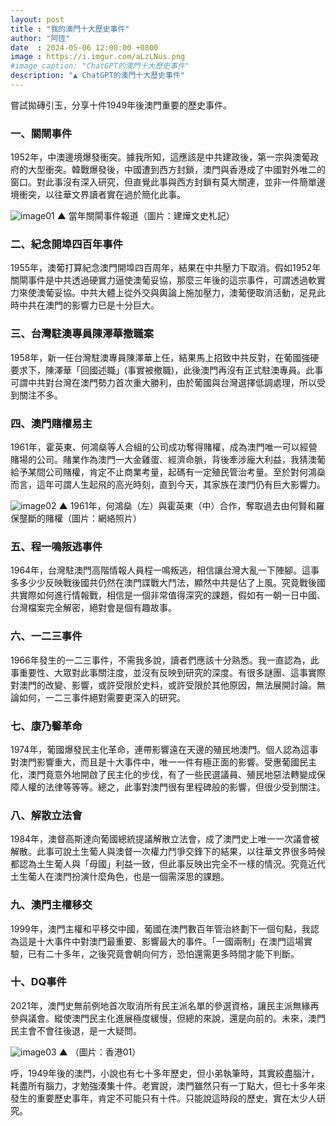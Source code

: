 ```yaml
---
layout: post
title : "我的澳門十大歷史事件"
author: "阿恆"
date  : 2024-05-06 12:00:00 +0800
image : https://i.imgur.com/aLzLNus.png
#image_caption: "ChatGPT的澳門十大歷史事件"
description: "▲ ChatGPT的澳門十大歷史事件"
---
```


嘗試拋磚引玉，分享十件1949年後澳門重要的歷史事件。

<!--more-->

### 一、關閘事件

1952年，中澳邊境爆發衝突。據我所知，這應該是中共建政後，第一宗與澳葡政府的大型衝突。韓戰爆發後，中國遭到西方封鎖，澳門與香港成了中國對外唯二的窗口。對此事沒有深入研究，但直覺此事與西方封鎖有莫大關連，並非一件簡單邊境衝突，以往華文界讀者實在過於簡化此事。

![image01](https://i.imgur.com/RphvdJB.png)
▲ 當年關閘事件報道（圖片：建燁文史札記）


### 二、紀念開埠四百年事件

1955年，澳葡打算紀念澳門開埠四百周年，結果在中共壓力下取消。假如1952年關閘事件是中共透過硬實力逼使澳葡妥協，那麼三年後的這宗事件，可謂透過軟實力來使澳葡妥協。中共大體上從外交與輿論上施加壓力，澳葡便取消活動，足見此時中共在澳門的影響力已是十分巨大。


### 三、台灣駐澳專員陳澤華撤職案

1958年，新一任台灣駐澳專員陳澤華上任，結果馬上招致中共反對，在葡國強硬要求下，陳澤華「回國述職」(事實被撤職)，此後澳門再沒有正式駐澳專員。此事可謂中共對台灣在澳門勢力首次重大勝利，由於葡國與台灣選擇低調處理，所以受到關注不多。


### 四、澳門賭權易主

1961年，霍英東、何鴻燊等人合組的公司成功奪得賭權，成為澳門唯一可以經營賭場的公司。賭業作為澳門一大金雞蛋、經濟命脈，背後牽涉龐大利益，我猜澳葡給予某間公司賭權，肯定不止商業考量，起碼有一定殖民管治考量。至於對何鴻燊而言，這年可謂人生起飛的高光時刻，直到今天，其家族在澳門仍有巨大影響力。

![image02](https://i.imgur.com/53QtMoT.png)
▲ 1961年，何鴻燊（左）與霍英東（中）合作，奪取過去由何賢和羅保壟斷的賭權（圖片：網絡照片）


### 五、程一鳴叛逃事件

1964年，台灣駐澳門高階情報人員程一鳴叛逃，相信讓台灣大亂一下陣腳。這事多多少少反映戰後國共仍然在澳門諜戰大鬥法，顯然中共是佔了上風。究竟戰後國共實際如何進行情報戰，相信是一個非常值得深究的課題，假如有一朝一日中國、台灣檔案完全解密，絕對會是個有趣故事。


### 六、一二三事件

1966年發生的一二三事件，不需我多說，讀者們應該十分熟悉。我一直認為，此事重要性、大眾對此事關注度，並沒有反映到研究的深度。有很多謎團、這事實際對澳門的改變、影響，或許受限於史料，或許受限於其他原因，無法展開討論。無論如何，一二三事件絕對需要更深入的研究。


### 七、康乃馨革命

1974年，葡國爆發民主化革命，連帶影響遠在天邊的殖民地澳門。個人認為這事對澳門影響重大，而且是十大事件中，唯一一件有極正面的影響。受惠葡國民主化，澳門竟意外地開啟了民主化的步伐，有了一些民選議員、殖民地惡法轉變成保障人權的法律等等等。總之，此事對澳門很有里程碑般的影響，但很少受到關注。


### 八、解散立法會

1984年，澳督高斯達向葡國總統提議解散立法會，成了澳門史上唯一一次議會被解散。此事可說土生葡人與澳督一次權力鬥爭交鋒下的結果，以往華文界很多時候都認為土生葡人與「母國」利益一致，但此事反映出完全不一樣的情況。究竟近代土生葡人在澳門扮演什麼角色，也是一個需深思的課題。


### 九、澳門主權移交

1999年，澳門主權和平移交中國，葡國在澳門數百年管治終劃下一個句點，我認為這是十大事件中對澳門最重要、影響最大的事件。「一國兩制」在澳門這場實驗，已有二十多年，之後究竟會朝向何方，恐怕還需更多時間才能下判斷。


### 十、DQ事件

2021年，澳門史無前例地首次取消所有民主派名單的參選資格，讓民主派無緣再參與議會。縱使澳門民主化進展極度緩慢，但總的來說，還是向前的。未來，澳門民主會不會往後退，是一大疑問。

![image03](https://i.imgur.com/lXdpivV.png)
▲ （圖片：香港01）

呼，1949年後的澳門，小說也有七十多年歷史，但小弟執筆時，其實絞盡腦汁，耗盡所有腦力，才勉強湊集十件。老實說，澳門雖然只有一丁點大，但七十多年來發生的重要歷史事年，肯定不可能只有十件。只能說這時段的歷史，實在太少人研究。

<!--END-->